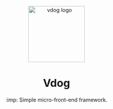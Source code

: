 <p align="center"><img src="https://www.gitsu.cn/admin/upload/2020101614474928195.png" alt="vdog logo" width="150"></p>
<h1 align="center">Vdog</h1>
<p align="center">:imp: Simple micro-front-end framework.</p>
<p align="center">

</p>
